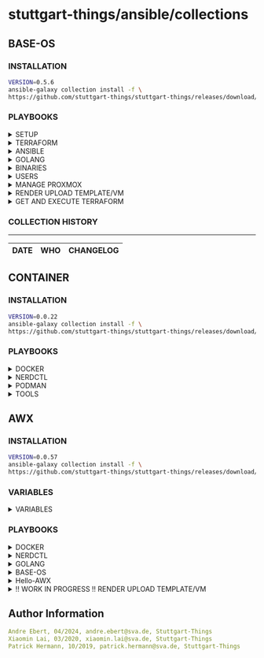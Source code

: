 # stuttgart-things/ansible/collections

## BASE-OS

### INSTALLATION

```bash
VERSION=0.5.6
ansible-galaxy collection install -f \
https://github.com/stuttgart-things/stuttgart-things/releases/download/${VERSION}/sthings-base_os-${VERSION}.tar.gz
```

### PLAYBOOKS

<details><summary>SETUP</summary>

base setup for linux machine: updates, packages, ca, banner + filesystem.

```bash
ansible-playbook sthings.base_os.setup -vv -i /tmp/inv
```

</details>

<details><summary>TERRAFORM</summary>

deploys ansible + dependecies

```bash
# VSPHERE-TF-VARS PROFILE
ansible-playbook sthings.base_os.terraform \
-e tf_project_path=/home/andre/Projects/ansible/awx/base-codehub/terraform/vsphere-andre-vm \
-e tf_vars_profile=vsphere-terraform -vv
```
```bash
# PROXMOX-TF-VARS PROFILE
ansible-playbook sthings.base_os.terraform \
-e tf_project_path=/home/andre/Projects/ansible/awx/base-codehub/terraform/proxmox-andre-vm \
-e tf_vars_profile=proxmox-terraform -vv
```
```bash
# EXAMPLE GET TERRAFORM CONFIG FROM S3 BUCKET
ansible-playbook sthings.base_os.terraform \
-e tf_project_path=/home/andre/Projects/ansible/awx/base-codehub/terraform/vsphere-andre-vm \
-e tf_vars_profile=vsphere-terraform \
-e download_config_s3=true \
-e bucket_name=example-bucket \
-e object_name=example-object -vv
```

</details>

<details><summary>ANSIBLE</summary>

deploys ansible + dependecies

```bash
ansible-playbook sthings.base_os.ansible -vv -i /tmp/inv
```

</details>

<details><summary>GOLANG</summary>

installs golang on target system(s)

```bash
# DEPLOYMENT WITH DEFAULT OPTIONS (STHINGS USER EXPORTS)
ansible-playbook sthings.base_os.golang -vv -i inventory

# DEPLOYMENT WITH OVERWRITES (DIFFRENT USER AND SPECIFY GOLANG VERSION)
ansible-playbook sthings.base_os.golang \
-e golang_version=1.22.2 \
-e go_username=elon \
-e go_usergroup=dev \
-e go_userhome=/home/elon \
-vv -i inventory

# ADD TO PLAY AND README FOR USERS DICT
```

</details>

<details><summary>BINARIES</summary>

```bash
ansible-playbook sthings.base_os.binaries -vv -i /tmp/inv
```

</details>


<details><summary>USERS</summary>

```bash
ansible-playbook sthings.base_os.users -vv -i /tmp/inv
```

</details>

<details><summary>MANAGE PROXMOX</summary>

## Rename VM/Template
```bash
ansible-playbook sthings.base_os.rename_proxmox -vv -e vmname_old=myVM -e vmname_new=myNewVM -e target_host=localhost
```

## Delete VM/Template
```bash
ansible-playbook sthings.base_os.delete_proxmox -vv -e vmname_delete=example-name -e target_host=localhost
```

</details>

<details><summary>RENDER UPLOAD TEMPLATE/VM</summary>

## Render and upload rendered VM config to s3 bucket
```bash
# Default render of vm templates
ansible-playbook sthings.base_os.render_upload_vm -vv \
-e lab=labul \
-e cloud=vsphere
```

```bash
# Render w/ given name and size
ansible-playbook sthings.base_os.render_upload_vm -vv \
-e lab=labul \
-e cloud=vsphere \
-e vmSize=l \
-e vmName=martin
```

```bash
# Render with changed VM attributes
ansible-playbook sthings.base_os.render_upload_vm -vv \
-e lab=labul \
-e cloud=vsphere \
-e vmName=test-vm \
-e vmCount=1 \
-e vm_memory=4096 \
-e vm_template=ubuntu24 \
-e vm_disk=32 \
-e vm_cpu=2
```
</details>

<details><summary>GET AND EXECUTE TERRAFORM</summary>

## Get rendered VM config and execute terraform
```bash
# Get vm config and execute terraform
ansible-playbook sthings.base_os.get_execute_terraform -vv \
-e lab=labul \
-e cloud=vsphere \
-e project_name=martin \
-e bucket_name=martin-vm-config \
-e object_name=2024-06-27-test-vnrqr.tf
```

```bash
# Destroy VM
ansible-playbook sthings.base_os.render_upload_vm -vv \
-e lab=labul \
-e cloud=vsphere \
-e project_name=martin \
-e bucket_name=martin-vm-config \
-e object_name=2024-06-27-test-vnrqr.tf \
-e state=absent
```
</details>

### COLLECTION HISTORY

----------------
| DATE  | WHO | CHANGELOG |
|---|---|---|


## CONTAINER

### INSTALLATION

```bash
VERSION=0.0.22
ansible-galaxy collection install -f \
https://github.com/stuttgart-things/stuttgart-things/releases/download/${VERSION}/sthings-container-${VERSION}.tar.gz
```

### PLAYBOOKS

<details><summary>DOCKER</summary>

###ADD DESCRIPTION

```bash
# DEPLOYMENT OF LATEST RUNTIME, CLI + COMPOSE
ansible-playbook sthings.container.docker -vv -i inventory

# DEPLOYMENT OF LATEST RUNTIME, CLI, COMPOSE + KIND CLUSTER
ansible-playbook sthings.container.docker \
-e install_kind=true \
-vv -i inventory
```

</details>

<details><summary>NERDCTL</summary>

```bash
ansible-playbook sthings.container.nerdctl -i /tmp/inv -vv
```

</details>

<details><summary>PODMAN</summary>

```bash
ansible-playbook sthings.container.podman -i /tmp/inv -vv
```

</details>

<details><summary>TOOLS</summary>

```bash
ansible-playbook sthings.container.tools -i /tmp/inv -vv
```

</details>

## AWX

### INSTALLATION

```bash
VERSION=0.0.57
ansible-galaxy collection install -f \
https://github.com/stuttgart-things/stuttgart-things/releases/download/${VERSION}/sthings-awx-${VERSION}.tar.gz
```


### VARIABLES

<details><summary>VARIABLES</summary>

* name:         Name of the job-template
* inventory:    Name of the inventory to use
* project:      Name of the Project the job-template should belong to
* state:        'present' to create job-template, 'absent' to delete job-template

</details>

### PLAYBOOKS

<details><summary>DOCKER</summary>

docker deployment awx job template w/ survey

```bash
export CONTROLLER_HOST=https://awx.<DOMAIN>.sva.de #EXAMPLE!
export CONTROLLER_USERNAME=admin #EXAMPLE!
export CONTROLLER_PASSWORD=<PASSWORD>
ansible-playbook sthings.awx.docker -vv
```

</details>

<details><summary>NERDCTL</summary>

nerdctl deployment awx job template w/ survey

```bash
export CONTROLLER_HOST=https://awx.<DOMAIN>.sva.de #EXAMPLE!
export CONTROLLER_USERNAME=admin #EXAMPLE!
export CONTROLLER_PASSWORD=<PASSWORD>
ansible-playbook sthings.awx.nerdctl -vv
```

</details>

<details><summary>GOLANG</summary>

golang deployment awx job template w/ survey

```bash
export CONTROLLER_HOST=https://awx.<DOMAIN>.sva.de #EXAMPLE!
export CONTROLLER_USERNAME=admin #EXAMPLE!
export CONTROLLER_PASSWORD=<PASSWORD>
ansible-playbook sthings.awx.golang -vv
```

</details>

<details><summary>BASE-OS</summary>

base-os deployment awx job template w/ survey

```bash
export CONTROLLER_HOST=https://awx.<DOMAIN>.sva.de #EXAMPLE!
export CONTROLLER_USERNAME=admin #EXAMPLE!
export CONTROLLER_PASSWORD=<PASSWORD>
ansible-playbook sthings.awx.baseos -vv
```

base-os deployment awx job template w/ survey AND scheduler
```bash
export CONTROLLER_HOST=https://awx.<DOMAIN>.sva.de #EXAMPLE!
export CONTROLLER_USERNAME=admin #EXAMPLE!
export CONTROLLER_PASSWORD=<PASSWORD>
ansible-playbook sthings.awx.baseos -vv -e target_host=example.labul.sva.de
```

</details>

<details><summary>Hello-AWX</summary>

Awx job template to test Host w/ survey (without dynamic inventory)

```bash
export CONTROLLER_HOST=https://awx.<DOMAIN>.sva.de #EXAMPLE!
export CONTROLLER_USERNAME=admin #EXAMPLE!
export CONTROLLER_PASSWORD=<PASSWORD>
ansible-playbook sthings.awx.hello_awx -vv -e test_host=example.labul.sva.de
```

</details>

<details><summary>!! WORK IN PROGRESS !! RENDER UPLOAD TEMPLATE/VM</summary>

Awx job template /w survey and play to render and upload templates for VMs

```bash
export CONTROLLER_HOST=https://awx.<DOMAIN>.sva.de #EXAMPLE!
export CONTROLLER_USERNAME=admin #EXAMPLE!
export CONTROLLER_PASSWORD=<PASSWORD>

#create awx resource
ansible-playbook sthings.awx.render_upload_template -vv -e lab=labul -e cloud=vsphere -e j2_template_name=<example-template>.tf.j2 -e bucket_name=<example-bucket-name>

#use play to render and upload without awx
ansible-playbook sthings.awx.render_upload_vm -vv -e lab=labul -e cloud=vsphere -e j2_template_name=<example-template>.tf.j2 -e bucket_name=<example-bucket-name>
```

</details>

Author Information
------------------

```yaml
Andre Ebert, 04/2024, andre.ebert@sva.de, Stuttgart-Things
Xiaomin Lai, 03/2020, xiaomin.lai@sva.de, Stuttgart-Things
Patrick Hermann, 10/2019, patrick.hermann@sva.de, Stuttgart-Things
```
